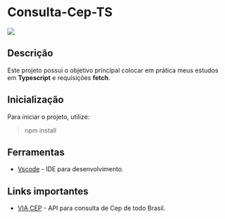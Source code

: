 # Consulta-Cep-TS
<fig>
<img src="https://uploaddeimagens.com.br/images/003/751/484/original/Consulta-cep.jpeg?1646258913" >
</fig>

## Descrição

Este projeto possui o objetivo principal colocar em prática meus estudos em **Typescript** e requisições **fetch**.   

## Inicialização
Para iniciar o projeto, utilize:
> npm install

## Ferramentas
* [Vscode](https://code.visualstudio.com/) - IDE para desenvolvimento.

## Links importantes
* [VIA CEP](https://viacep.com.br/) -  API para consulta de Cep de todo Brasil.






